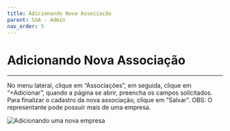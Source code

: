 ```yaml
---
title: Adicionando Nova Associação
parent: SGA - Admin
nav_order: 5
---
```


# Adicionando Nova Associação
---

No menu lateral, clique em “Associações”, em seguida, clique em “+Adicionar”, quando a página se abrir, preencha os campos solicitados. Para finalizar o cadastro da nova associação, clique em “Salvar”. OBS: O representante pode possuir mais de uma empresa. 

![Adicionando uma nova empresa](/assets/gifs/addnovaassociacaosga.gif.)